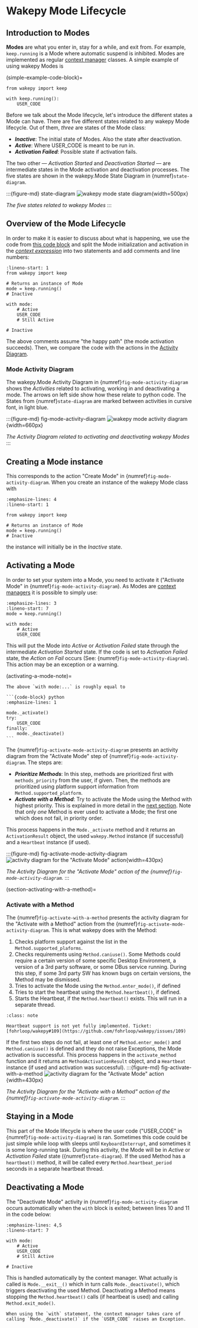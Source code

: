 # Wakepy Mode Lifecycle

## Introduction to Modes
**Modes** are what you enter in, stay for a while, and exit from. For example, `keep.running` is a Mode where automatic suspend is inhibited.  Modes are implemented as regular [context manager](https://peps.python.org/pep-0343) classes.  A simple example of using wakepy Modes is

(simple-example-code-block)=
```{code-block} python
from wakepy import keep

with keep.running():
    USER_CODE
```

Before we talk about the Mode lifecycle, let's introduce the different states a Mode can have. There are five different states related to any wakepy Mode lifecycle. Out of them, *three* are states of the Mode class:
- ***Inactive***: The initial state of Modes. Also the state after deactivation.
- ***Active***: Where USER_CODE is meant to be run in.
- ***Activation Failed***: Possible state if activation fails.

The two other — *Activation Started* and *Deactivation Started* — are intermediate states in the Mode activation and deactivation processes. The five states are shown in the wakepy.Mode State Diagram in {numref}`state-diagram`.

:::{figure-md} state-diagram
![wakepy mode state diagram](./img/mode-state-diagram.svg){width=500px}

*The five states related to wakepy Modes*
:::

## Overview of the Mode Lifecycle

In order to make it is easier to discuss about what is happening, we use the code from [this code block](simple-example-code-block) and  split the Mode initialization and activation in the [*context expression*](https://peps.python.org/pep-0343/#standard-terminology) into two statements and add comments and line numbers:

```{code-block} python
:lineno-start: 1
from wakepy import keep

# Returns an instance of Mode
mode = keep.running()
# Inactive

with mode:
    # Active
    USER_CODE
    # Still Active

# Inactive
```
The above comments assume "the happy path" (the mode activation succeeds). Then, we compare the code with the actions in the [Activity Diagram](#mode-activity-diagram).

### Mode Activity Diagram


The wakepy.Mode Activity Diagram in {numref}`fig-mode-activity-diagram` shows the *Activities* related to activating, working in and deactivating a mode. The arrows on left side show how these relate to python code. The States from {numref}`state-diagram` are marked between activities in cursive font, in light blue.

:::{figure-md} fig-mode-activity-diagram
![wakepy mode activity diagram](./img/mode-activity-diagram.svg){width=660px}

*The Activity Diagram related to activating and deactivating wakepy Modes*
:::



## Creating a Mode instance

This corresponds to the action "Create Mode" in {numref}`fig-mode-activity-diagram`. When you create an instance of the wakepy Mode class with


```{code-block} python
:emphasize-lines: 4
:lineno-start: 1

from wakepy import keep

# Returns an instance of Mode
mode = keep.running()
# Inactive

```

the instance will initially be in the *Inactive* state.


## Activating a Mode

In order to set your system into a Mode, you need to activate it ("Activate Mode" in {numref}`fig-mode-activity-diagram`). As Modes are [context managers](https://peps.python.org/pep-0343/) it is possible to simply use:

```{code-block} python
:emphasize-lines: 3
:lineno-start: 7
mode = keep.running()

with mode:
    # Active
    USER_CODE
```

This will put the Mode into *Active* or *Activation Failed* state through the intermediate *Activation Started* state. If the code is set to *Activation Failed* state, the *Action on Fail* occurs (See: {numref}`fig-mode-activity-diagram`). This action may be an exception or a warning.

(activating-a-mode-note)=
````{note}
The above `with mode:...` is roughly equal to

```{code-block} python
:emphasize-lines: 1

mode._activate()
try:
    USER_CODE
finally:
    mode._deactivate()
```

````

The {numref}`fig-activate-mode-activity-diagram` presents an activity diagram from the "Activate Mode" step of {numref}`fig-mode-activity-diagram`. The steps are:
- ***Prioritize Methods***: In this step, methods are prioritized first with `methods_priority` from the user, if given. Then, the methods are prioritized using platform support information from `Method.supported_platform`.
- ***Activate with a Method***: Try to activate the Mode using the Method with highest priority. This is explained in more detail in the [next section](#section-activating-with-a-method). Note that only *one* Method is ever used to activate a Mode; the first one which does not fail, in priority order.

This process happens in the `Mode._activate` method and it returns an `ActivationResult` object, the used `wakepy.Method` instance (if successful)  and a `Heartbeat` instance (if used).

:::{figure-md} fig-activate-mode-activity-diagram
![activity diagram for the "Activate Mode" action](./img/activate-mode-activity-diagram.svg){width=430px}

*The Activity Diagram for the "Activate Mode" action of the {numref}`fig-mode-activity-diagram`.*
:::


(section-activating-with-a-method)=
### Activate with a Method

The {numref}`fig-activate-with-a-method` presents the activity diagram for the "Activate with a Method" action from the {numref}`fig-activate-mode-activity-diagram`. This is what wakepy does with the Method:


1. Checks platform support against the list in the `Method.supported_plaforms`.
2. Checks requirements using `Method.caniuse()`. Some Methods could require a certain version of some specific Desktop Environment, a version of a 3rd party software, or some DBus service running. During this step, if some 3rd party SW has known bugs on certain versions, the Method may be dismissed.
3. Tries to activate the Mode using the `Method.enter_mode()`, if defined
4. Tries to start the heartbeat using the `Method.heartbeat()`, if defined.
5. Starts the Heartbeat, if the `Method.heartbeat()` exists. This will run in a separate thread.

```{admonition} Heartbeat is not yet supported
:class: note

Heartbeat support is not yet fully implemented. Ticket: [fohrloop/wakepy#109](https://github.com/fohrloop/wakepy/issues/109)
```

If the first two steps do not fail, at least one of `Method.enter_mode()` and `Method.caniuse()` is defined and they do not raise Exceptions, the Mode activation is successful. This process happens in the `activate_method` function and it returns an `MethodActivationResult` object, and a `Heartbeat` instance (if used and activation was successful).
:::{figure-md} fig-activate-with-a-method
![activity diagram for the "Activate Mode" action](./img/activate-mode-using-method-activity-diagram.svg){width=430px}

*The Activity Diagram for the "Activate with a Method" action of the {numref}`fig-activate-mode-activity-diagram`.*
:::


## Staying in a Mode

This part of the Mode lifecycle is where the user code ("USER_CODE" in {numref}`fig-mode-activity-diagram`) is ran. Sometimes this code could be just simple while loop with sleeps until `KeyboardInterrupt`, and sometimes it is some long-running task. During this activity, the Mode will be in *Active* or *Activation Failed* state ({numref}`state-diagram`). If the used Method has a `heartbeat()` method, it will be called every `Method.heartbeat_period` seconds in a separate heartbeat thread.

## Deactivating a Mode

The "Deactivate Mode" activity in {numref}`fig-mode-activity-diagram` occurs automatically when the `with` block is exited; between lines 10 and 11 in the code below:

```{code-block} python
:emphasize-lines: 4,5
:lineno-start: 7

with mode:
    # Active
    USER_CODE
    # Still Active

# Inactive
```

This is handled automatically by the context manager. What actually is called is `Mode.__exit__()` which in turn calls `Mode._deactivate()`, which triggers deactivating the used Method. Deactivating a Method means stopping the `Method.heartbeat()` calls (if heartbeat is used) and calling `Method.exit_mode()`.

```{note}
When using the `with` statement, the context manager takes care of calling `Mode._deactivate()` if the `USER_CODE` raises an Exception.
```

